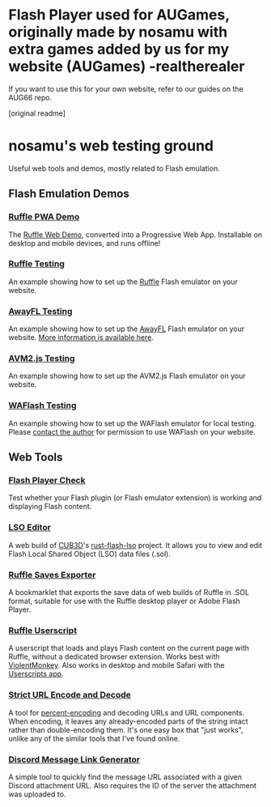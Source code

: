 # Flash Player used for AUGames, originally made by nosamu with extra games added by us for my website (AUGames) -realtherealer
If you want to use this for your own website, refer to our guides on the AUG66 repo.

[original readme]
# nosamu's web testing ground
Useful web tools and demos, mostly related to Flash emulation.

## Flash Emulation Demos

### [Ruffle PWA Demo](https://n0samu.github.io/ruffle-pwa-demo/demo/)
The [Ruffle Web Demo](https://ruffle.rs/demo/), converted into a Progressive Web App. Installable on desktop and mobile devices, and runs offline!

### [Ruffle Testing](https://n0samu.github.io/ruffle-testing/?swf=littlewheel.swf)
An example showing how to set up the [Ruffle](https://ruffle.rs/) Flash emulator on your website.

### [AwayFL Testing](https://n0samu.github.io/awayfl-testing/?swf=papasburgeria_v2.swf)
An example showing how to set up the [AwayFL](https://awayfl.org/) Flash emulator on your website. [More information is available here](https://github.com/eXponenta/away-player-embed).

### [AVM2.js Testing](https://n0samu.github.io/avm2js-testing/?swf=hitbox.swf)
An example showing how to set up the AVM2.js Flash emulator on your website.

### [WAFlash Testing](https://n0samu.github.io/waflash-testing/?swf=sugarsugar3.swf)
An example showing how to set up the WAFlash emulator for local testing. Please [contact the author](https://vidkidz.tistory.com/) for permission to use WAFlash on your website.

## Web Tools

### [Flash Player Check](https://n0samu.github.io/flash-player-check)
Test whether your Flash plugin (or Flash emulator extension) is working and displaying Flash content.

### [LSO Editor](https://n0samu.github.io/lso-editor/)
A web build of [CUB3D](https://github.com/CUB3D)'s [rust-flash-lso](https://github.com/ruffle-rs/rust-flash-lso) project. It allows you to view and edit Flash Local Shared Object (LSO) data files (.sol).
### [Ruffle Saves Exporter](https://n0samu.github.io/ruffleSavesExport)
A bookmarklet that exports the save data of web builds of Ruffle in .SOL format, suitable for use with the Ruffle desktop player or Adobe Flash Player.

### [Ruffle Userscript](https://n0samu.github.io/inject-ruffle.user.js)
A userscript that loads and plays Flash content on the current page with Ruffle, without a dedicated browser extension. Works best with [ViolentMonkey](https://violentmonkey.github.io/). Also works in desktop and mobile Safari with the [Userscripts app](https://github.com/quoid/userscripts#userscripts-safari).

### [Strict URL Encode and Decode](https://n0samu.github.io/strictEncodeURL)
A tool for [percent-encoding](https://en.wikipedia.org/wiki/Percent-encoding) and decoding URLs and URL components. When encoding, it leaves any already-encoded parts of the string intact rather than double-encoding them. It's one easy box that "just works", unlike any of the similar tools that I've found online.

### [Discord Message Link Generator](https://n0samu.github.io/discordAttachmentMessage.html)
A simple tool to quickly find the message URL associated with a given Discord attachment URL. Also requires the ID of the server the attachment was uploaded to.
